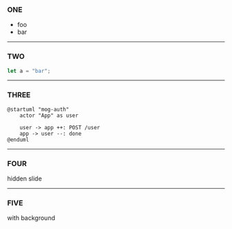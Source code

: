 ### ONE

- foo
- bar

---

### TWO

```js
let a = "bar";
```

---

### THREE

```plantuml
@startuml "mog-auth"
    actor "App" as user

    user -> app ++: POST /user
    app -> user --: done
@enduml
```

---

<!-- .slide: data-visibility="hidden" -->

### FOUR

hidden slide

---

### FIVE

<!-- .slide: data-background="#ff0000" -->

with background
